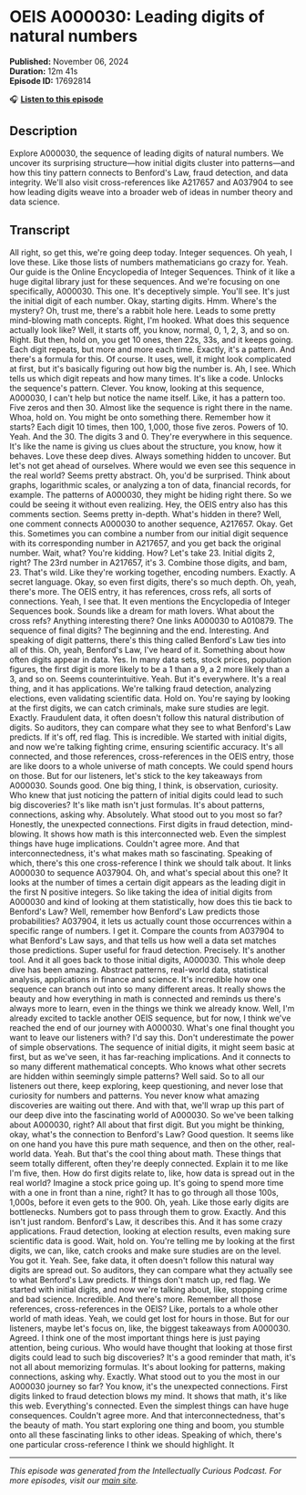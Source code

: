 # OEIS A000030: Leading digits of natural numbers

**Published:** November 06, 2024  
**Duration:** 12m 41s  
**Episode ID:** 17692814

🎧 **[Listen to this episode](https://intellectuallycurious.buzzsprout.com/2529712/episodes/17692814-oeis-a000030-leading-digits-of-natural-numbers)**

## Description

Explore A000030, the sequence of leading digits of natural numbers. We uncover its surprising structure—how initial digits cluster into patterns—and how this tiny pattern connects to Benford's Law, fraud detection, and data integrity. We'll also visit cross-references like A217657 and A037904 to see how leading digits weave into a broader web of ideas in number theory and data science.

## Transcript

All right, so get this, we're going deep today. Integer sequences. Oh yeah, I love these. Like those lists of numbers mathematicians go crazy for. Yeah. Our guide is the Online Encyclopedia of Integer Sequences. Think of it like a huge digital library just for these sequences. And we're focusing on one specifically, A000030. This one. It's deceptively simple. You'll see. It's just the initial digit of each number. Okay, starting digits. Hmm. Where's the mystery? Oh, trust me, there's a rabbit hole here. Leads to some pretty mind-blowing math concepts. Right, I'm hooked. What does this sequence actually look like? Well, it starts off, you know, normal, 0, 1, 2, 3, and so on. Right. But then, hold on, you get 10 ones, then 22s, 33s, and it keeps going. Each digit repeats, but more and more each time. Exactly, it's a pattern. And there's a formula for this. Of course. It uses, well, it might look complicated at first, but it's basically figuring out how big the number is. Ah, I see. Which tells us which digit repeats and how many times. It's like a code. Unlocks the sequence's pattern. Clever. You know, looking at this sequence, A000030, I can't help but notice the name itself. Like, it has a pattern too. Five zeros and then 30. Almost like the sequence is right there in the name. Whoa, hold on. You might be onto something there. Remember how it starts? Each digit 10 times, then 100, 1,000, those five zeros. Powers of 10. Yeah. And the 30. The digits 3 and 0. They're everywhere in this sequence. It's like the name is giving us clues about the structure, you know, how it behaves. Love these deep dives. Always something hidden to uncover. But let's not get ahead of ourselves. Where would we even see this sequence in the real world? Seems pretty abstract. Oh, you'd be surprised. Think about graphs, logarithmic scales, or analyzing a ton of data, financial records, for example. The patterns of A000030, they might be hiding right there. So we could be seeing it without even realizing. Hey, the OEIS entry also has this comments section. Seems pretty in-depth. What's hidden in there? Well, one comment connects A000030 to another sequence, A217657. Okay. Get this. Sometimes you can combine a number from our initial digit sequence with its corresponding number in A217657, and you get back the original number. Wait, what? You're kidding. How? Let's take 23. Initial digits 2, right? The 23rd number in A217657, it's 3. Combine those digits, and bam, 23. That's wild. Like they're working together, encoding numbers. Exactly. A secret language. Okay, so even first digits, there's so much depth. Oh, yeah, there's more. The OEIS entry, it has references, cross refs, all sorts of connections. Yeah, I see that. It even mentions the Encyclopedia of Integer Sequences book. Sounds like a dream for math lovers. What about the cross refs? Anything interesting there? One links A000030 to A010879. The sequence of final digits? The beginning and the end. Interesting. And speaking of digit patterns, there's this thing called Benford's Law ties into all of this. Oh, yeah, Benford's Law, I've heard of it. Something about how often digits appear in data. Yes. In many data sets, stock prices, population figures, the first digit is more likely to be a 1 than a 9, a 2 more likely than a 3, and so on. Seems counterintuitive. Yeah. But it's everywhere. It's a real thing, and it has applications. We're talking fraud detection, analyzing elections, even validating scientific data. Hold on. You're saying by looking at the first digits, we can catch criminals, make sure studies are legit. Exactly. Fraudulent data, it often doesn't follow this natural distribution of digits. So auditors, they can compare what they see to what Benford's Law predicts. If it's off, red flag. This is incredible. We started with initial digits, and now we're talking fighting crime, ensuring scientific accuracy. It's all connected, and those references, cross-references in the OEIS entry, those are like doors to a whole universe of math concepts. We could spend hours on those. But for our listeners, let's stick to the key takeaways from A000030. Sounds good. One big thing, I think, is observation, curiosity. Who knew that just noticing the pattern of initial digits could lead to such big discoveries? It's like math isn't just formulas. It's about patterns, connections, asking why. Absolutely. What stood out to you most so far? Honestly, the unexpected connections. First digits in fraud detection, mind-blowing. It shows how math is this interconnected web. Even the simplest things have huge implications. Couldn't agree more. And that interconnectedness, it's what makes math so fascinating. Speaking of which, there's this one cross-reference I think we should talk about. It links A000030 to sequence A037904. Oh, and what's special about this one? It looks at the number of times a certain digit appears as the leading digit in the first N positive integers. So like taking the idea of initial digits from A000030 and kind of looking at them statistically, how does this tie back to Benford's Law? Well, remember how Benford's Law predicts those probabilities? A037904, it lets us actually count those occurrences within a specific range of numbers. I get it. Compare the counts from A037904 to what Benford's Law says, and that tells us how well a data set matches those predictions. Super useful for fraud detection. Precisely. It's another tool. And it all goes back to those initial digits, A000030. This whole deep dive has been amazing. Abstract patterns, real-world data, statistical analysis, applications in finance and science. It's incredible how one sequence can branch out into so many different areas. It really shows the beauty and how everything in math is connected and reminds us there's always more to learn, even in the things we think we already know. Well, I'm already excited to tackle another OEIS sequence, but for now, I think we've reached the end of our journey with A000030. What's one final thought you want to leave our listeners with? I'd say this. Don't underestimate the power of simple observations. The sequence of initial digits, it might seem basic at first, but as we've seen, it has far-reaching implications. And it connects to so many different mathematical concepts. Who knows what other secrets are hidden within seemingly simple patterns? Well said. So to all our listeners out there, keep exploring, keep questioning, and never lose that curiosity for numbers and patterns. You never know what amazing discoveries are waiting out there. And with that, we'll wrap up this part of our deep dive into the fascinating world of A000030. So we've been talking about A000030, right? All about that first digit. But you might be thinking, okay, what's the connection to Benford's Law? Good question. It seems like on one hand you have this pure math sequence, and then on the other, real-world data. Yeah. But that's the cool thing about math. These things that seem totally different, often they're deeply connected. Explain it to me like I'm five, then. How do first digits relate to, like, how data is spread out in the real world? Imagine a stock price going up. It's going to spend more time with a one in front than a nine, right? It has to go through all those 100s, 1,000s, before it even gets to the 900. Oh, yeah. Like those early digits are bottlenecks. Numbers got to pass through them to grow. Exactly. And this isn't just random. Benford's Law, it describes this. And it has some crazy applications. Fraud detection, looking at election results, even making sure scientific data is good. Wait, hold on. You're telling me by looking at the first digits, we can, like, catch crooks and make sure studies are on the level. You got it. Yeah. See, fake data, it often doesn't follow this natural way digits are spread out. So auditors, they can compare what they actually see to what Benford's Law predicts. If things don't match up, red flag. We started with initial digits, and now we're talking about, like, stopping crime and bad science. Incredible. And there's more. Remember all those references, cross-references in the OEIS? Like, portals to a whole other world of math ideas. Yeah, we could get lost for hours in those. But for our listeners, maybe let's focus on, like, the biggest takeaways from A000030. Agreed. I think one of the most important things here is just paying attention, being curious. Who would have thought that looking at those first digits could lead to such big discoveries? It's a good reminder that math, it's not all about memorizing formulas. It's about looking for patterns, making connections, asking why. Exactly. What stood out to you the most in our A000030 journey so far? You know, it's the unexpected connections. First digits linked to fraud detection blows my mind. It shows that math, it's like this web. Everything's connected. Even the simplest things can have huge consequences. Couldn't agree more. And that interconnectedness, that's the beauty of math. You start exploring one thing and boom, you stumble onto all these fascinating links to other ideas. Speaking of which, there's one particular cross-reference I think we should highlight. It

---
*This episode was generated from the Intellectually Curious Podcast. For more episodes, visit our [main site](https://intellectuallycurious.buzzsprout.com).*

